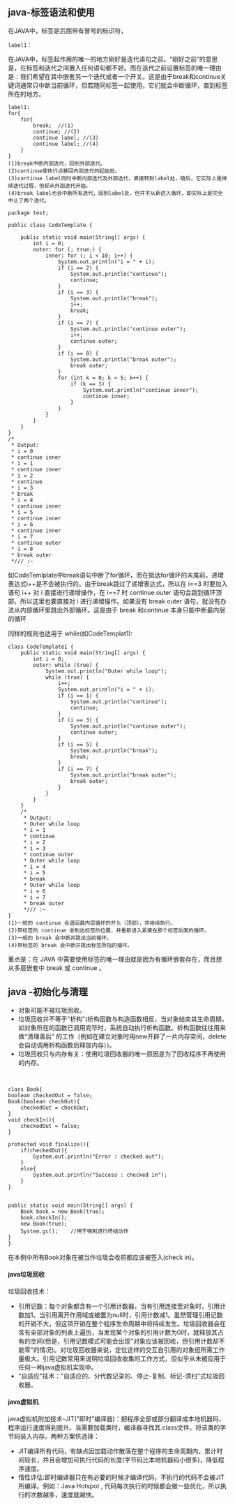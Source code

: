 ## java-标签语法和使用

在JAVA中，标签是后面带有冒号的标识符，

	label1：

在JAVA中，标签起作用的唯一的地方刚好是迭代语句之前。“刚好之前”的意思是，在标签和迭代之间置入任何语句都不好。而在迭代之前设置标签的唯一理由是：我们希望在其中嵌套另一个迭代或者一个开关。这是由于break和continue关键词通常只中断当前循环，但若随同标签一起使用，它们就会中断循环，直到标签所在的地方。

	label1:
	for{
 		for{  
			break;  //(1)
			continue; //(2)
			continue label; //(3)
			continue label; //(4)
		}
	}
	(1)break中断内部迭代，回到外部迭代。
	(2)continue使执行点移回内部迭代的起始处。
	(3)continue label同时中断内部迭代及外部迭代，直接转到label处，随后，它实际上是继续迭代过程，但却从外部迭代开始。
	(4)break label也会中断所有迭代，回到label处，但并不从新进入循环，即实际上是完全中止了两个迭代。
	
	package test;

	public class CodeTemplate {

		public static void main(String[] args) {
			int i = 0;
			outer: for (; true;) {
				inner: for (; i < 10; i++) {
					System.out.println("i = " + i);
					if (i == 2) {
						System.out.println("continue");
						continue;
					}
					if (i == 3) {
						System.out.println("break");
						i++; 
						break;
					}
					if (i == 7) {
						System.out.println("continue outer");
						i++; 
						continue outer;
					}
					if (i == 8) {
						System.out.println("break outer");
						break outer;
					}
					for (int k = 0; k < 5; k++) {
						if (k == 3) {
							System.out.println("continue inner");
							continue inner;
						}
					}
				}
			}
		}
	}
	/*
	 * Output: 
	 * i = 0 
	 * continue inner 
	 * i = 1 
	 * continue inner 
	 * i = 2 
	 * continue 
	 * i = 3 
	 * break
	 * i = 4 
	 * continue inner 
	 * i = 5 
	 * continue inner 
	 * i = 6 
	 * continue inner 
	 * i = 7 
	 * continue outer 
	 * i = 8 
	 * break outer
	 */// :~

如CodeTemlplate中break语句中断了for循环，而在抵达for循环的末尾前，递增表达式i++是不会被执行的。由于break跳过了递增表达式，所以在 i==3 时要加入语句 i++ 对 i 直接进行递增操作，在 i==7 时 continue outer 语句会跳到循环顶部，所以这里也要直接对 i 进行递增操作。如果没有 break outer 语句，就没有办法从内部循环里跳出外部循环。这是由于 break 和continue 本身只能中断最内层的循环

同样的规则也适用于 while(如CodeTemplat1):

	class CodeTemplate1 {
		public static void main(String[] args) {
			int i = 0;
			outer: while (true) {
				System.out.println("Outer while loop");
				while (true) {
					i++;
					System.out.println("i = " + i);
					if (i == 1) {
						System.out.println("continue");
						continue;
					}
					if (i == 3) {
						System.out.println("continue outer");
						continue outer;
					}
					if (i == 5) {
						System.out.println("break");
						break;
					}
					if (i == 7) {
						System.out.println("break outer");
						break outer;
					}
				}
			}
		}
		/*
		 * Output: 
		 * Outer while loop
		 * i = 1
		 * continue 
		 * i = 2 
		 * i = 3 
		 * continue outer 
		 * Outer while loop 
		 * i = 4 
		 * i = 5 
		 * break 
		 * Outer while loop 
		 * i = 6 
		 * i = 7 
		 * break outer
		 */// :~
	}
	(1)一般的 continue 会退回最内层循环的开头（顶部），并继续执行。
	(2)带标签的 continue 会到达标签的位置，并重新进入紧接在那个标签后面的循环。
	(3)一般的 break 会中断并跳出当前循环。
	(4)带标签的 break 会中断并跳出标签所指的循环。
重点是：在 JAVA 中需要使用标签的唯一理由就是因为有循环嵌套存在，而且想从多层嵌套中 break 或 continue 。

## java -初始化与清理
* 对象可能不被垃圾回收。
* 垃圾回收并不等于"析构"(析构函数与构造函数相反，当对象结束其生命周期，如对象所在的函数已调用完毕时，系统自动执行析构函数。析构函数往往用来做“清理善后” 的工作（例如在建立对象时用new开辟了一片内存空间，delete会自动调用析构函数后释放内存）)。
* 垃圾回收只与内存有关：使用垃圾回收器的唯一原因是为了回收程序不再使用的内存。
<br>

	class Book{
	boolean checkedOut = false;
	Book(boolean checkOut){
		checkedOut = checkOut;
	}
	void checkIn(){
		checkedOut = false;
	}
	
	protected void finalize(){
		if(checkedOut){
			System.out.println("Error : checked out");
		}
		else{
			System.out.println("Success : checked in");
		}
	}
	
	
	public static void main(String[] args) {
		Book book = new Book(true);
		book.checkIn();
		new Book(true);
		System.gc();    //用于强制进行终结动作
	}
	}
在本例中所有Book对象在被当作垃圾会收前都应该被签入(check in)。

#### java垃圾回收
垃圾回收技术：

* 引用记数：每个对象都含有一个引用计数器，当有引用连接至对象时，引用计数加1。当引用离开作用域或被置为null时，引用计数减1。虽然管理引用记数的开销不大，但这项开销在整个程序生命周期中将持续发生。垃圾回收器会在含有全部对象的列表上遍历，当发现某个对象的引用计数为0时，就释放其占有的空间(但是，引用记数模式可能会出现"对象应该被回收，但引用计数却不能零"的情况)。对垃圾回收器来说，定位这样的交互自引用的对象组所需工作量极大。引用记数常用来说明垃圾回收收集的工作方式，但似乎从未被应用于任何一种java虚拟机实现中。
* "自适应"技术："自适应的、分代数记录的、停止-复制、标记-清扫"式垃圾回收器。
	
#### java虚拟机
java虚拟机附加技术-JIT("即时"编译器)：把程序全部或部分翻译成本地机器码，程序运行速度得到提升。当需要加载类时，编译器寻找其.class文件，将该类的字节码装入内存。两种方案供选择：

* JIT编译所有代码，有缺点因加载动作散落在整个程序的生命周期内，累计时间较长，并且会增加可执行代码的长度(字节码比本地机器码小很多)，降低程序速度。
* 惰性评估:即时编译器只在有必要的时候才编译代码，不执行的代码不会被JIT所编译。例如：Java Hotspot , 代码每次执行的时候都会做一些优化，所以执行的次数越多，速度就越快。
